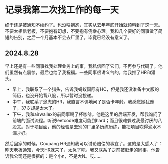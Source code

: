 # 记录我第二次找工作的每一天

终于还是被通知不续约了。也没啥抱怨，其实从去年年底开始就预料到了这一天。不要太相信老板，不要抱有幻想，不要抱有侥幸心理。我和几个要好的同事做了简短的告别，之后一个月基本不会去厂里了，毕竟已经没有意义了。

## 2024.8.28

早上还是有一些同事找我处理业务上的事，我私信回了它们，不再参与代码了。他们虽然有点震惊，最后也给了我祝福。一些同事很讲义气的，给我推了HR和猎头。

* 早上，我联系了一个猎头，告诉我蚂蚁国际有HC，但是我还没准备中文版的简历，也没开始背八股，所以暂时没投递。
* 中午，我联系了途虎的HR，我直言不讳地问了是否卡年龄。我感觉她犹豫了，37岁却是太大了。
* 下午，我和airwallex的前同事喝了杯咖啡。他是这里的后端开发，帮我询问了前端的面试流程。听说leetcode难度可能到hard；而且很难躲过我最讨厌的八股文。对于项目面，他的经验是去别的厂里多历练历练，能把项目吹得滴水不漏才好。

然后回家的时候，Coupang HR通知我可以讨论赔偿的事宜了。这的是太感人了：昨天老板通知，今天HR就来了，太急了吧。我又联系了之前被赶走的同事，他告诉我公司还是很抠的：是个小n，不是大N。哎……
